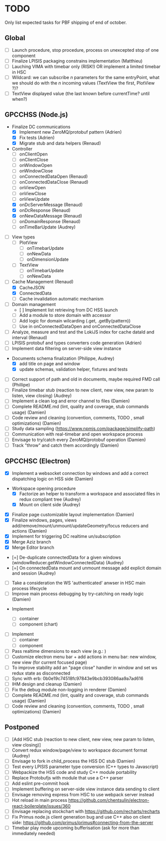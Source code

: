# TODO

Only list expected tasks for PBF shipping of end of october.

## Global

* [ ] Launch procedure, stop procedure, process on unexcepted stop of one component
* [ ] Finalize LPISIS packaging constrains implementation (Matthieu)
* [ ] Lauching VIMA with timebar only (RISK!) OR implement a limited timebar in HSC
* [ ] Wildcard: we can subscribe *n* parameters for the same entryPoint, what we should do with the *n* incoming values (TextView the first, PlotView ?)?
* [ ] TextView displayed value (the last known before currentTime? until when?)

## GPCCHSS (Node.js)

* Finalize DC communications
  - [x] Implement new ZeroMQ/protobuf pattern (Adrien)
  - [x] Fix tests (Adrien)
  - [x] Migrate stub and data helpers (Renaud)
* Controller
  * [ ] onClientOpen
  * [ ] onClientClose
  * [ ] onWindowOpen
  * [ ] onWindowClose
  * [ ] onConnectedDataOpen (Renaud)
  * [ ] onConnectedDataClose (Renaud)
  * [ ] onViewOpen
  * [ ] onViewClose
  * [ ] onViewUpdate
  * [x] onDcServerMessage (Renaud)
  * [x] onDcResponse (Renaud)
  * [x] onNewDataMessage (Renaud)
  * [ ] onDomainResponse (Renaud)
  * [ ] onTimeBarUpdate (Audrey)
* [ ] View types
  * [ ] PlotView
    - [ ] onTimebarUpdate
    - [ ] onNewData
    - [ ] onDimensionUpdate
  * [ ] TextView
    - [ ] onTimebarUpdate
    - [ ] onNewData
* [ ] Cache Management (Renaud)
  - [x] CacheJSON
  - [x] ConnectedData
  - [ ] Cache invalidation automatic mechanism
* [ ] Domain management
  - [ ] Implement list retrieving from DC HSS launch
  - [ ] Add a module to store domain with accessor
  - [ ] Add logic for domain wilcarding (.get, .getBy(pattern))
  - [ ] Use in onConnectedDataOpen and onConnectedDataClose
* [ ] Analyze, measure and test and the LokiJS index for cache dataId and interval (Renaud)
* [ ] LPISIS protobuf and types converters code generation (Adrien)
* [ ] Implement data filtering on server-side view instance
* Documents schema finalization (Philippe, Audrey)
  - [x] add title on page and window
  - [x] update schemas, validation helper, fixtures and tests
* [ ] Correct support of path and oId in documents, maybe required FMD call (Phillipe)
* [ ] Finalize timebar stub (reaction to new client, new view, new param to listen, view closing) (Audrey)
* [ ] Implement a clean log and error channel to files (Damien)
* [ ] Complete README.md (lint, quality and coverage, stub  commands usage) (Damien)
* [ ] Code review and cleaning (convention, comments, TODO , small optimizations) (Damien)
* [ ] Study data sampling (https://www.npmjs.com/package/simplify-path)
* [ ] Communication with real-timebar and open workspace process
* [ ] Envisage to try/catch every ZeroMQ/protobuf operation (Damien)
* [ ] Track "throw" and catch them accordingly (Damien)

## GPCCHSC (Electron)

* [x] Implement a websocket connection by windows and add a correct dispatching logic on HSS side (Damien)
* Workspace opening procedure
  - [x] Factorize an helper to transform a workspace and associated files in redux compliant tree (Audrey)
  - [x] Mount on client side (Audrey)
* [x] Finalize page customizable layout implementation (Damien)
* [x] Finalize windows, pages, views add/remove/mount/unmount/updateGeometry/focus reducers and actions (Damien)
* [x] Implement <ConnectedDataContainer/> for triggering DC realtime un/subscription
* [x] Merge Aziz branch
* [x] Merge Editor branch
* [=] De-duplicate connectedData for a given windows (windowReducer.getWindowConnectedData) (Audrey) 
* [=] On connectedData mount and unmount message add explicit domain and session (Audrey)
* [ ] Take a consideration the WS 'authenticated' anwser in HSC main process lifecycle
* [ ] Improve main process debugging by try-catching on ready logic (Damien)
* Implement <PlotView/>
  - [ ] container
  - [ ] component (chart)
* [ ] Implement <TextView/>
  - [ ] container
  - [ ] component 
* [ ] Pass realtime dimensions to each view (e.g.: <WithProvider/>)
* [ ] Customize electron menu bar + add actions in menu bar: new window, new view (for current focused page)
* [ ] To improve stability add an "page close" handler in window and set ws redux state as disconnected
* [ ] Sync with erb: 0b0e19c74518fc97843e9bcb393086aa9a7ad616
* [ ] IHM design and cleanup (Damien)
* [ ] Fix the debug module non-logging in renderer (Damien)
* [ ] Complete README.md (lint, quality and coverage, stub  commands usage) (Damien)
* [ ] Code review and cleaning (convention, comments, TODO , small optimizations) (Damien)

## Postponed

* [ ] [Add HSC stub (reaction to new client, new view, new param to listen, view closing)]
* [ ] Convert redux window/page/view to workspace document format (Audrey)
* [ ] Envisage to fork in child_process the HSS DC stub (Damien)
* [ ] Test every LPISIS parameter type conversion (C++ types to Javascript)
* [ ] Webpackize the HSS code and study C++ module portability
* [ ] Replace Protobufjs with module that use a C++ parser
* [ ] Add eslint pre-commit hook
* [ ] Implement buffering on server-side view instance data sending to client 
* [ ] Envisage removing express from HSC to use webpack server instead
* [ ] Hot reload in main process https://github.com/chentsulin/electron-react-boilerplate/issues/360
* [ ] Envisage replacing stockchart with https://github.com/recharts/recharts
* [ ] Fix Primus node.js client generation bug and use C++ also on client side: https://github.com/primus/primus#connecting-from-the-server
* [ ] Timebar play mode upcoming bufferisation (ask for more than immediately needed)